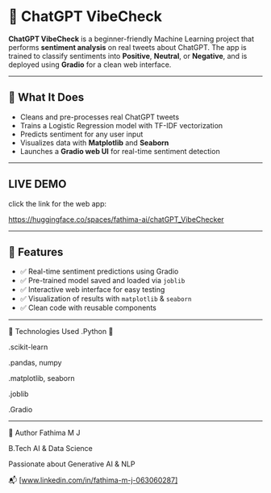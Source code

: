# 🧠 ChatGPT VibeCheck

**ChatGPT VibeCheck** is a beginner-friendly Machine Learning project that performs **sentiment analysis** on real tweets about ChatGPT. The app is trained to classify sentiments into **Positive**, **Neutral**, or **Negative**, and is deployed using **Gradio** for a clean web interface.

---

## 📌 What It Does

- Cleans and pre-processes real ChatGPT tweets
- Trains a Logistic Regression model with TF-IDF vectorization
- Predicts sentiment for any user input
- Visualizes data with **Matplotlib** and **Seaborn**
- Launches a **Gradio web UI** for real-time sentiment detection

---
## LIVE DEMO
click the link for the web app:

https://huggingface.co/spaces/fathima-ai/chatGPT_VibeChecker

---

## 🧪 Features

- ✅ Real-time sentiment predictions using Gradio
- ✅ Pre-trained model saved and loaded via `joblib`
- ✅ Interactive web interface for easy testing
- ✅ Visualization of results with `matplotlib` & `seaborn`
- ✅ Clean code with reusable components

---
🧠 Technologies Used
.Python 🐍

.scikit-learn

.pandas, numpy

.matplotlib, seaborn

.joblib

.Gradio

---




👤 Author
Fathima M J

B.Tech AI & Data Science

Passionate about Generative AI & NLP

📬 [www.linkedin.com/in/fathima-m-j-063060287]
